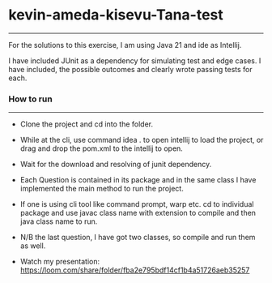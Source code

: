 # kevin-ameda-kisevu-Tana-test
*******************************
For the solutions to this exercise, I am using Java 21 and ide as Intellij.

I have included JUnit as a dependency for simulating test and edge cases. 
I have included, the possible outcomes and clearly wrote passing tests for each.


### How to run 
***************

- Clone the project and cd into the folder.
- While at the cli, use command idea . to open  intellij to load the project, or drag and drop the pom.xml to the intellij to open.
- Wait for the download and resolving of junit dependency.
- Each Question is contained in its package and in the same class I  have implemented the main method to run the project.
- If one is using cli tool like command prompt, warp etc. cd to individual package and use javac class name with extension to compile and then java class name to run.
- N/B the last  question, I have got two classes, so compile and run them as well.

-  Watch my presentation:  https://loom.com/share/folder/fba2e795bdf14cf1b4a51726aeb35257 